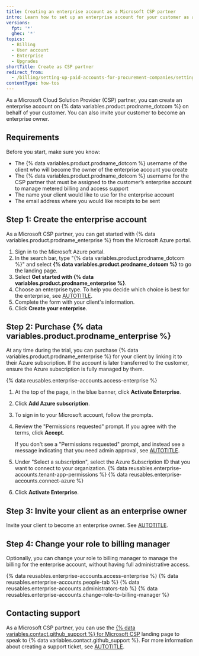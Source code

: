 ```yaml
---
title: Creating an enterprise account as a Microsoft CSP partner
intro: Learn how to set up an enterprise account for your customer as a Microsoft Cloud Solution Provider partner.
versions:
  fpt: '*'
  ghec: '*'
topics:
  - Billing
  - User account
  - Enterprise
  - Upgrades
shortTitle: Create as CSP partner
redirect_from:
  - /billing/setting-up-paid-accounts-for-procurement-companies/setting-up-enterprise-accounts-for-procurement-companies/creating-an-enterprise-account-as-a-microsoft-csp-partner
contentType: how-tos
---
```


As a Microsoft Cloud Solution Provider (CSP) partner, you can create an enterprise account on {% data variables.product.prodname_dotcom %} on behalf of your customer. You can also invite your customer to become an enterprise owner.

## Requirements

Before you start, make sure you know:
* The {% data variables.product.prodname_dotcom %} username of the client who will become the owner of the enterprise account you create
* The {% data variables.product.prodname_dotcom %} username for the CSP partner that must be assigned to the customer’s enterprise account to manage metered billing and access support
* The name your client would like to use for the enterprise account
* The email address where you would like receipts to be sent

## Step 1: Create the enterprise account

As a Microsoft CSP partner, you can get started with {% data variables.product.prodname_enterprise %} from the Microsoft Azure portal.

1. Sign in to the Microsoft Azure portal.
1. In the search bar, type "{% data variables.product.prodname_dotcom %}" and select **{% data variables.product.prodname_dotcom %}** to go the landing page.
1. Select **Get started with {% data variables.product.prodname_enterprise %}**.
1. Choose an enterprise type. To help you decide which choice is best for the enterprise, see [AUTOTITLE](/admin/identity-and-access-management/understanding-iam-for-enterprises/choosing-an-enterprise-type-for-github-enterprise-cloud).
1. Complete the form with your client's information.
1. Click **Create your enterprise**.

## Step 2: Purchase {% data variables.product.prodname_enterprise %}

At any time during the trial, you can purchase {% data variables.product.prodname_enterprise %} for your client by linking it to their Azure subscription. If the account is later transferred to the customer, ensure the Azure subscription is fully managed by them.

{% data reusables.enterprise-accounts.access-enterprise %}
1. At the top of the page, in the blue banner, click **Activate Enterprise**.
1. Click **Add Azure subscription**.
1. To sign in to your Microsoft account, follow the prompts.
1. Review the "Permissions requested" prompt. If you agree with the terms, click **Accept**.

   If you don't see a "Permissions requested" prompt, and instead see a message indicating that you need admin approval, see [AUTOTITLE](/billing/managing-the-plan-for-your-github-account/connecting-an-azure-subscription#message-need-admin-approval).

1. Under "Select a subscription", select the Azure Subscription ID that you want to connect to your organization. {% data reusables.enterprise-accounts.tenant-app-permissions %}
   {% data reusables.enterprise-accounts.connect-azure %}

1. Click **Activate Enterprise**.

## Step 3: Invite your client as an enterprise owner

Invite your client to become an enterprise owner. See [AUTOTITLE](/enterprise-cloud@latest/admin/user-management/managing-users-in-your-enterprise/inviting-people-to-manage-your-enterprise#inviting-an-enterprise-administrator-to-your-enterprise-account).

## Step 4: Change your role to billing manager

Optionally, you can change your role to billing manager to manage the billing for the enterprise account, without having full administrative access.

{% data reusables.enterprise-accounts.access-enterprise %}
{% data reusables.enterprise-accounts.people-tab %}
{% data reusables.enterprise-accounts.administrators-tab %}
{% data reusables.enterprise-accounts.change-role-to-billing-manager %}

## Contacting support

As a Microsoft CSP partner, you can use the [{% data variables.contact.github_support %} for Microsoft CSP](https://support.github.com/contact?tags=partner-microsoft-csp) landing page to speak to {% data variables.contact.github_support %}. For more information about creating a support ticket, see [AUTOTITLE](/support/contacting-github-support/creating-a-support-ticket).
